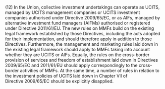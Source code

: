 (12) In the Union, collective investment undertakings can operate as UCITS, managed by UCITS management companies or UCITS investment companies authorised under Directive 2009/65/EC, or as AIFs, managed by alternative investment fund managers (AIFMs) authorised or registered under Directive 2011/61/EU. The new rules on MMFs build on the existing legal framework established by those Directives, including the acts adopted for their implementation, and should therefore apply in addition to those Directives. Furthermore, the management and marketing rules laid down in the existing legal framework should apply to MMFs taking into account whether they are UCITS or AIFs. Equally, the rules on the cross-border provision of services and freedom of establishment laid down in Directives 2009/65/EC and 2011/61/EU should apply correspondingly to the cross-border activities of MMFs. At the same time, a number of rules in relation to the investment policies of UCITS laid down in Chapter VII of Directive 2009/65/EC should be explicitly disapplied.